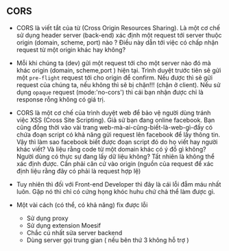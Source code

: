 ## CORS 
- CORS là viết tắt của từ (Cross Origin Resources Sharing). Là một cơ chế sử dụng header server (back-end) xác định một request tới server thuộc origin (domain, scheme, port) nào ? Điều này dẫn tới việc có chấp nhận request từ một origin khác hay không? 

- Mỗi khi chúng ta (dev) gửi một request tới cho một server nào đó mà khác origin (domain, scheme,port ) hiện tại. Trình duyệt trước tiên sẽ gửi một ``pre-flight`` request tới cho origin để confirm. Nếu được thì sẽ gửi request của chúng ta, nếu không thì sẽ bị chặn!!! (chặn ở client). Nếu sử dụng ``opaque`` request (mode:'no-cors') thì cái bạn nhận được chỉ là response rỗng không có giá trị. 

- CORS là một cơ chế của trình duyệt web để bảo vệ người dùng tránh việc XSS (Cross Site Scripting). Giả sử bạn đang online facebook. Bạn cũng đồng thời vào vài trang web-mà-ai-cũng-biết-là-web-gì-đấy có chứa đoạn script có khả năng gửi request lên facebook để lấy thông tin. Vậy thì làm sao facebook biết được đoạn script đó do họ viết hay người khác viết? Và liệu rằng code từ một domain khác có ý đồ gì không? Người dùng có thực sự đang lấy dữ liệu không? Tất nhiên là không thể xác định được. Cần phải căn cứ vào origin (nguồn của request để xác định liệu rằng đây có phải là request hợp lệ)

- Tuy nhiên thì đối với Front-end Developer thì đây là cái lỗi đẫm máu nhất luôn. Gặp nó thì chỉ có cứng họng khóc huhu chứ chả thể làm được gì. 

- Một vài cách (có thể, có khả năng) fix được lỗi
    - Sử dụng proxy 
    - Sử dụng extension Moesif 
    - Chắc cú nhất sửa server backend 
    - Dùng server gọi trung gian ( nếu bên thứ 3 không hỗ trợ )